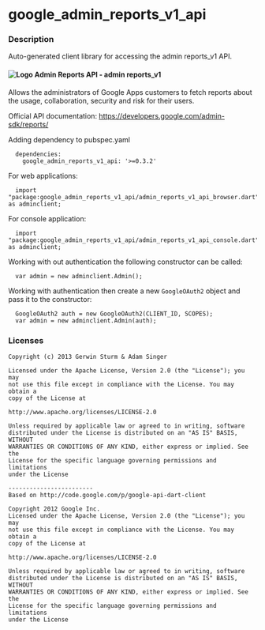 # google_admin_reports_v1_api

### Description

Auto-generated client library for accessing the admin reports_v1 API.

#### ![Logo](http://www.google.com/images/icons/product/search-16.gif) Admin Reports API - admin reports_v1

Allows the administrators of Google Apps customers to fetch reports about the usage, collaboration, security and risk for their users.

Official API documentation: https://developers.google.com/admin-sdk/reports/

Adding dependency to pubspec.yaml

```
  dependencies:
    google_admin_reports_v1_api: '>=0.3.2'
```

For web applications:

```
  import "package:google_admin_reports_v1_api/admin_reports_v1_api_browser.dart" as adminclient;
```

For console application:

```
  import "package:google_admin_reports_v1_api/admin_reports_v1_api_console.dart" as adminclient;
```

Working with out authentication the following constructor can be called:

```
  var admin = new adminclient.Admin();
```

Working with authentication then create a new `GoogleOAuth2` object and pass it to the constructor:


```
  GoogleOAuth2 auth = new GoogleOAuth2(CLIENT_ID, SCOPES);
  var admin = new adminclient.Admin(auth);
```

### Licenses

```
Copyright (c) 2013 Gerwin Sturm & Adam Singer

Licensed under the Apache License, Version 2.0 (the "License"); you may 
not use this file except in compliance with the License. You may obtain a 
copy of the License at

http://www.apache.org/licenses/LICENSE-2.0

Unless required by applicable law or agreed to in writing, software
distributed under the License is distributed on an "AS IS" BASIS, WITHOUT
WARRANTIES OR CONDITIONS OF ANY KIND, either express or implied. See the
License for the specific language governing permissions and limitations 
under the License

------------------------
Based on http://code.google.com/p/google-api-dart-client

Copyright 2012 Google Inc.
Licensed under the Apache License, Version 2.0 (the "License"); you may 
not use this file except in compliance with the License. You may obtain a
copy of the License at

http://www.apache.org/licenses/LICENSE-2.0

Unless required by applicable law or agreed to in writing, software
distributed under the License is distributed on an "AS IS" BASIS, WITHOUT
WARRANTIES OR CONDITIONS OF ANY KIND, either express or implied. See the
License for the specific language governing permissions and limitations 
under the License

```
